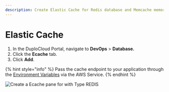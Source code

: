 ```yaml
---
description: Create Elastic Cache for Redis database and Memcache memory caching
---
```


# Elastic Cache

1. In the DuploCloud Portal, navigate to **DevOps** > **Database.**
2. Click the **Ecache** tab.
3. Click **Add**.

{% hint style="info" %}
Pass the cache endpoint to your application through the [Environment Variables](../../container-deployments/passing-config-and-secrets/) via the AWS Service.
{% endhint %}

![Create a Ecache pane for with Type REDIS](../../../.gitbook/assets/AWS\_Redis\_Ecache.png)
